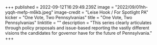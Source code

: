 +++
published = 2022-09-12T16:29:49.239Z
image = "2022/09/01hh-yqqh-mefp-m6kb.jpeg"
image-credit = "Leise Hook / For Spotlight PA"
kicker = "One Vote, Two Pennsylvanias"
title = "One Vote, Two Pennsylvanias"
linktitle = ""
description = "This series clearly articulates through policy proposals and issue-based reporting the vastly different visions the candidates for governor have for the future of Pennsylvania."
+++
